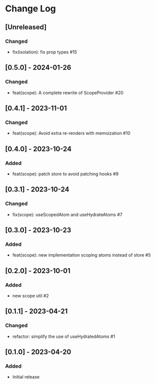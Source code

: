 # Change Log

## [Unreleased]
### Changed
- fix(isolation): fix prop types #15

## [0.5.0] - 2024-01-26
### Changed
- feat(scope): A complete rewrite of ScopeProvider #20

## [0.4.1] - 2023-11-01
### Changed
- feat(scope): Avoid extra re-renders with memoization #10

## [0.4.0] - 2023-10-24
### Added
- feat(scope): patch store to avoid patching hooks #9

## [0.3.1] - 2023-10-24
### Changed
- fix(scope): useScopedAtom and useHydrateAtoms #7

## [0.3.0] - 2023-10-23
### Added
- feat(scope): new implementation scoping atoms instead of store #5

## [0.2.0] - 2023-10-01
### Added
- new scope util #2

## [0.1.1] - 2023-04-21
### Changed
- refactor: simplify the use of useHydratedAtoms #1

## [0.1.0] - 2023-04-20
### Added
- Initial release
